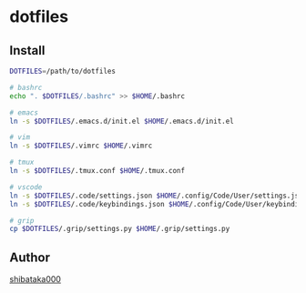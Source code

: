 # dotfiles

## Install

```bash
DOTFILES=/path/to/dotfiles

# bashrc
echo ". $DOTFILES/.bashrc" >> $HOME/.bashrc

# emacs
ln -s $DOTFILES/.emacs.d/init.el $HOME/.emacs.d/init.el

# vim
ln -s $DOTFILES/.vimrc $HOME/.vimrc

# tmux
ln -s $DOTFILES/.tmux.conf $HOME/.tmux.conf

# vscode
ln -s $DOTFILES/.code/settings.json $HOME/.config/Code/User/settings.json
ln -s $DOTFILES/.code/keybindings.json $HOME/.config/Code/User/keybindings.json

# grip
cp $DOTFILES/.grip/settings.py $HOME/.grip/settings.py
```

## Author

[shibataka000](https://github.com/shibataka000)
